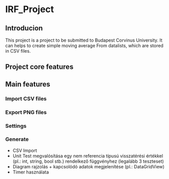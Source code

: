 # IRF_Project

## Introducion

  This project is a project to be submitted to Budapest Corvinus University.
  It can helps to create simple moving average From datalists, which are stored in CSV files.

## Project core features

## Main features

### Import CSV files

### Export PNG files

### Settings

### Generate 

* CSV Import
* Unit Test megvalósítása egy nem referencia típusú visszatérési értékkel (pl.: int, string, bool stb.) rendelkező függvényhez (legalább 3 teszteset)
* Diagram rajzolás + kapcsolódó adatok megjelenítése (pl.: DataGridView)
* Timer használata